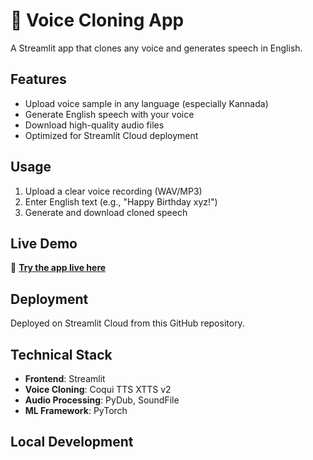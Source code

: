 ﻿# 🎤 Voice Cloning App

A Streamlit app that clones any voice and generates speech in English.

## Features
- Upload voice sample in any language (especially Kannada)
- Generate English speech with your voice
- Download high-quality audio files
- Optimized for Streamlit Cloud deployment

## Usage
1. Upload a clear voice recording (WAV/MP3)
2. Enter English text (e.g., "Happy Birthday xyz!")
3. Generate and download cloned speech

## Live Demo
🚀 **[Try the app live here]([https://voice-cloner.streamlit.app](https://sv6337-voice-cloner-streamlit-app-wvk4i2.streamlit.app/))**

## Deployment
Deployed on Streamlit Cloud from this GitHub repository.

## Technical Stack
- **Frontend**: Streamlit
- **Voice Cloning**: Coqui TTS XTTS v2
- **Audio Processing**: PyDub, SoundFile
- **ML Framework**: PyTorch

## Local Development



